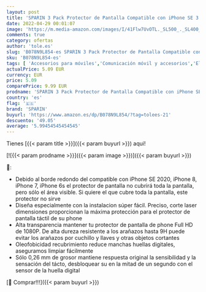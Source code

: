 ```yaml
---
layout: post
title: 'SPARIN 3 Pack Protector de Pantalla Compatible con iPhone SE 3 2022  iPhone SE 2020  iPhone 8  iPhone 7 y iPhone 6s  Sin Cobertura Toda  Cristal Templado con Marco de Alineación'
date: 2022-04-29 00:01:07
image: 'https://m.media-amazon.com/images/I/41Flw7UvOTL._SL500_._SL400_.jpg'
comments: true
category: ofertas
author: 'tole.es'
slug: 'B078N9L854-es SPARIN 3 Pack Protector de Pantalla Compatible con iPhone...'
sku: 'B078N9L854-es'
tags: [ 'Accesorios para móviles','Comunicación móvil y accesorios','Electrónica','Mantenimiento, cuidado y reparaciones de teléfonos móviles','Protectores de pantalla para móviles','iphone','sparin','🇪🇸', ]
actualPrice: 5.09 EUR
currency: EUR
price: 5.09
comparePrice: 9.99 EUR
prodname: 'SPARIN 3 Pack Protector de Pantalla Compatible con iPhone SE 3 2022  iPhone SE 2020  iPhone 8  iPhone 7 y iPhone 6s  Sin Cobertura Toda  Cristal Templado con Marco de Alineación'
country: 'es'
flag: '🇪🇸'
brand: 'SPARIN'
buyurl: 'https://www.amazon.es/dp/B078N9L854/?tag=tolees-21'
descuento: '49.05'
average: '5.99454545454545'
---
```


Tienes [{{< param title >}}]({{< param buyurl >}}) aqui!

[![{{< param prodname >}}]({{< param image >}})]({{< param buyurl >}})

🔎:

- Debido al borde redondo del compatible con iPhone SE 2020, iPhone 8, iPhone 7, iPhone 6s el protector de pantalla no cubrirá toda la pantalla, pero sólo el área visible. Si quiere el que cubre toda la pantalla, este protector no sirve
- Diseña especialmente con la instalacion súper fácil. Preciso, corte laser dimensiones proporcionan la máxima protección para el protector de pantalla táctil de su phone
- Alta transparencia mantener tu protector de pantalla de phone Full HD de 1080P. De alta dureza resistente a los arañazos hasta 9H puede evitar los arañazos por cuchillo y llaves y otras objetos cortantes
- Oleofobicidad recubrimiento reduce manchas huellas digitales, aseguramos limpiar fácilmente
- Sólo 0,26 mm de grosor mantiene respuesta original la sensibilidad y la sensación del tácto, desbloquear su en la mitad de un segundo con el sensor de la huella digital

[🛒 Comprar!!!]({{< param buyurl >}})
